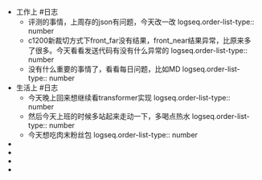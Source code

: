 - 工作上 #日志
	- 评测的事情，上周存的json有问题，今天改一改
	  logseq.order-list-type:: number
	- c1200新裁切方式下front_far没有结果，front_near结果异常，比原来多了很多。今天看看发送代码有没有什么异常的
	  logseq.order-list-type:: number
	- 没有什么重要的事情了，看看每日问题，比如MD
	  logseq.order-list-type:: number
- 生活上 #日志
	- 今天晚上回来想继续看transformer实现
	  logseq.order-list-type:: number
	- 然后今天上班的时候多站起来走动一下，多喝点热水
	  logseq.order-list-type:: number
	- 今天想吃肉末粉丝包
	  logseq.order-list-type:: number
-
-
-
-